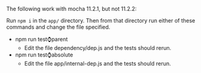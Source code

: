 The following work with mocha 11.2.1, but not 11.2.2:

Run `npm i` in the `app/` directory. Then from that directory
run either of these commands and change the file specified.

- npm run test:watch:parent
  - Edit the file dependency/dep.js and the tests should rerun.
- npm run test:watch:absolute
  - Edit the file app/internal-dep.js and the tests should rerun.
